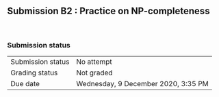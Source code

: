 <h2>Submission B2 : Practice on NP-completeness</h2> 

<h3>Submission status</h3><table>
<tbody><tr>
<td>Submission status</td>
<td>No attempt</td>
</tr>
<tr>
<td>Grading status</td>
<td>Not graded</td>
</tr>
<tr>
<td>Due date</td>
<td>Wednesday, 9 December 2020, 3:35 PM</td>
</tr>

</tbody>
</table>



